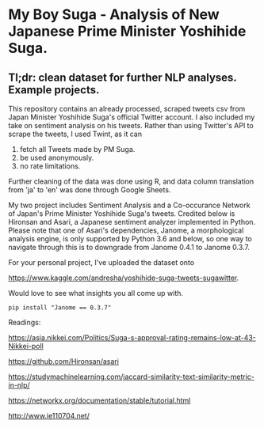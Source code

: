 # My Boy Suga - Analysis of New Japanese Prime Minister Yoshihide Suga. 

## Tl;dr: clean dataset for further NLP analyses. Example projects. 

This repository contains an already processed, scraped tweets csv from Japan Minister Yoshihide Suga's official Twitter account. 
I also included my take on sentiment analysis on his tweets. Rather than using Twitter's API to scrape the tweets, I used Twint,
as it can 

1) fetch all Tweets made by PM Suga.
2) be used anonymously.
3) no rate limitations.

Further cleaning of the data was done using R, and data column translation from 'ja' to 'en' was done through Google Sheets.

My two project includes Sentiment Analysis and a Co-occurance Network of Japan's Prime Minister Yoshihide Suga's tweets.
Credited below is Hironsan and Asari, a Japanese sentiment analyzer implemented in Python. Please note that
one of Asari's dependencies, Janome, a morphological analysis engine, is only supported by Python 3.6 and below, so one way
to navigate through this is to downgrade from Janome 0.4.1 to Janome 0.3.7. 


For your personal project, I've uploaded the dataset onto


https://www.kaggle.com/andresha/yoshihide-suga-tweets-sugawitter. 


Would love to see what insights you all come up with. 


```
pip install "Janome == 0.3.7"

```
 
Readings: 

https://asia.nikkei.com/Politics/Suga-s-approval-rating-remains-low-at-43-Nikkei-poll

https://github.com/Hironsan/asari

https://studymachinelearning.com/jaccard-similarity-text-similarity-metric-in-nlp/

https://networkx.org/documentation/stable/tutorial.html

http://www.ie110704.net/
